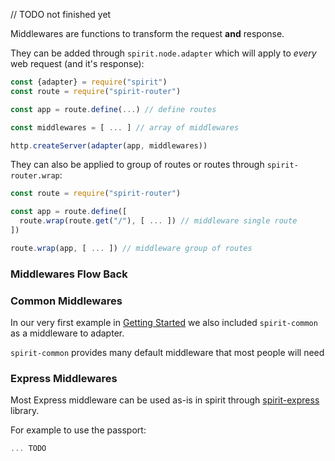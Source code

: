 // TODO not finished yet

Middlewares are functions to transform the request __and__ response.

They can be added through `spirit.node.adapter` which will apply to _every_ web request (and it's response):

```js
const {adapter} = require("spirit")
const route = require("spirit-router")

const app = route.define(...) // define routes

const middlewares = [ ... ] // array of middlewares

http.createServer(adapter(app, middlewares))
```

They can also be applied to group of routes or routes through `spirit-router.wrap`:
```js
const route = require("spirit-router")

const app = route.define([
  route.wrap(route.get("/"), [ ... ]) // middleware single route
])

route.wrap(app, [ ... ]) // middleware group of routes
```


### Middlewares Flow Back


### Common Middlewares
In our very first example in [Getting Started]() we also included `spirit-common` as a middleware to adapter.

`spirit-common` provides many default middleware that most people will need

### Express Middlewares
Most Express middleware can be used as-is in spirit through [spirit-express](https://github.com/spirit-js/spirit-express) library.

For example to use the passport:
```js
... TODO
```



